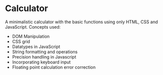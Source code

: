 # Calculator

A minimalistic calculator with the basic functions using only HTML, CSS and JavaScript. 
Concepts used: 
* DOM Manipulation
* CSS grid 
* Datatypes in JavaScript 
* String formatting and operations
* Precision handling in Javascript 
* Incorporating keyboard input
* Floating point calculation error correction
